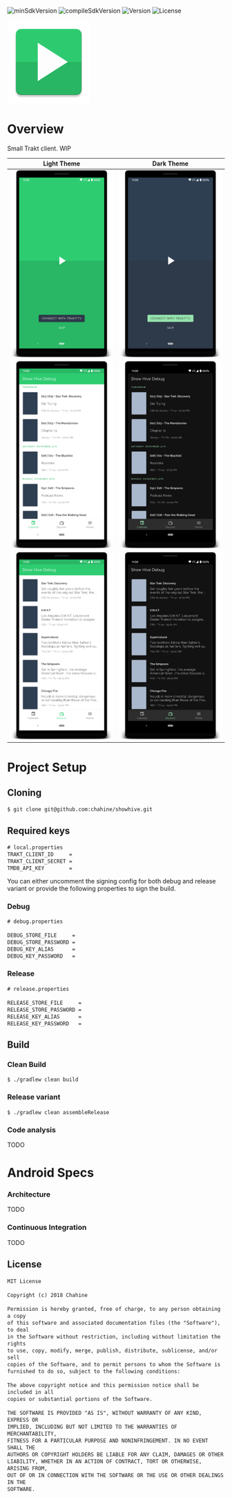 ![minSdkVersion](https://img.shields.io/badge/minSdk-24-red.svg)
![compileSdkVersion](https://img.shields.io/badge/compileSdkVersion-30-green.svg)
![Version](https://img.shields.io/badge/version-alpha-blue.svg)
![License](https://img.shields.io/badge/license-MIT-blue.svg)

![ShowHive](base/src/main/res/mipmap-xxxhdpi/ic_launcher.png)

# Overview

Small Trakt client. WIP

Light Theme                |  Dark Theme
:-------------------------:|:-------------------------:
![](art/light-splash.png)  |  ![](art/dark-splash.png)
![](art/light-home-calendar.png)  |  ![](art/dark-home-calendar.png)
![](art/light-home-discover.png)  |  ![](art/dark-home-discover.png)

# Project Setup

## Cloning

```
$ git clone git@github.com:chahine/showhive.git
```

## Required keys

```
# local.properties
TRAKT_CLIENT_ID     = 
TRAKT_CLIENT_SECRET = 
TMDB_API_KEY        = 
```

You can either uncomment the signing config for both debug and release variant or provide the following properties to sign the build.

### Debug


```
# debug.properties

DEBUG_STORE_FILE     =
DEBUG_STORE_PASSWORD =
DEBUG_KEY_ALIAS      =
DEBUG_KEY_PASSWORD   =
```

### Release

```
# release.properties

RELEASE_STORE_FILE     =
RELEASE_STORE_PASSWORD =
RELEASE_KEY_ALIAS      =
RELEASE_KEY_PASSWORD   =
```

## Build

### Clean Build

```
$ ./gradlew clean build
```

### Release variant

```
$ ./gradlew clean assembleRelease
```

### Code analysis

TODO

# Android Specs

### Architecture

TODO

### Continuous Integration

TODO

## License

    MIT License
    
    Copyright (c) 2018 Chahine
    
    Permission is hereby granted, free of charge, to any person obtaining a copy
    of this software and associated documentation files (the "Software"), to deal
    in the Software without restriction, including without limitation the rights
    to use, copy, modify, merge, publish, distribute, sublicense, and/or sell
    copies of the Software, and to permit persons to whom the Software is
    furnished to do so, subject to the following conditions:
    
    The above copyright notice and this permission notice shall be included in all
    copies or substantial portions of the Software.
    
    THE SOFTWARE IS PROVIDED "AS IS", WITHOUT WARRANTY OF ANY KIND, EXPRESS OR
    IMPLIED, INCLUDING BUT NOT LIMITED TO THE WARRANTIES OF MERCHANTABILITY,
    FITNESS FOR A PARTICULAR PURPOSE AND NONINFRINGEMENT. IN NO EVENT SHALL THE
    AUTHORS OR COPYRIGHT HOLDERS BE LIABLE FOR ANY CLAIM, DAMAGES OR OTHER
    LIABILITY, WHETHER IN AN ACTION OF CONTRACT, TORT OR OTHERWISE, ARISING FROM,
    OUT OF OR IN CONNECTION WITH THE SOFTWARE OR THE USE OR OTHER DEALINGS IN THE
    SOFTWARE.
